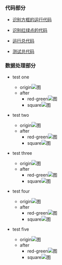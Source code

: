 ### 代码部分

- [识别方框的运行代码](src/识别方框.py)

- [识别红绿点的代码](src/识别红绿点.py)

- [运行总代码](src/总代码.py)

- [测试总代码](src/代码(ipy版本).ipynb)


### 数据处理部分

- test one
  - origin![图](src/1.jpg) 
  - after
     - red-green![图](out/1/color.jpg)
     - square![图](out/1/square.jpg)


- test two
  - origin![图](src/2.jpg) 
  - after
     - red-green![图](out/2/color.jpg)
     - square![图](out/2/square.jpg)


- test three
  - origin![图](src/3.jpg) 
  - after
     - red-green![图](out/3/color.jpg)
     - square![图](out/3/square.jpg)

- test four
  - origin![图](src/4.jpg) 
  - after
     - red-green![图](out/4/color.jpg)
     - square![图](out/4/square.jpg)

- test five
  - origin![图](src/5.jpg) 
  - after
     - red-green![图](out/5/color.jpg)
     - square![图](out/5/square.jpg)